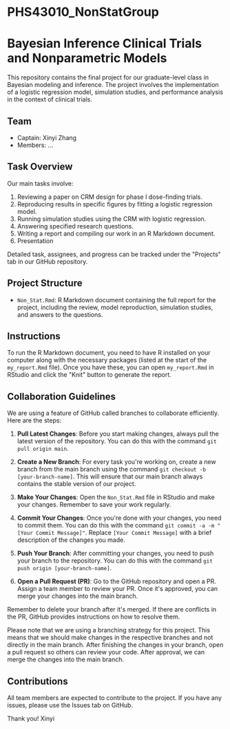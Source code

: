 # PHS43010_NonStatGroup
# Bayesian Inference Clinical Trials and Nonparametric Models

This repository contains the final project for our graduate-level class in Bayesian modeling and inference. The project involves the implementation of a logistic regression model, simulation studies, and performance analysis in the context of clinical trials.

## Team

- Captain: Xinyi Zhang
- Members: ...

## Task Overview
Our main tasks involve:

1. Reviewing a paper on CRM design for phase I dose-finding trials.
2. Reproducing results in specific figures by fitting a logistic regression model.
3. Running simulation studies using the CRM with logistic regression.
4. Answering specified research questions.
5. Writing a report and compiling our work in an R Markdown document.
6. Presentation

Detailed task, assignees, and progress can be tracked under the "Projects" tab in our GitHub repository.



## Project Structure

- `Non_Stat.Rmd`: R Markdown document containing the full report for the project, including the review, model reproduction, simulation studies, and answers to the questions.

## Instructions

To run the R Markdown document, you need to have R installed on your computer along with the necessary packages (listed at the start of the `my_report.Rmd` file). Once you have these, you can open `my_report.Rmd` in RStudio and click the "Knit" button to generate the report.

## Collaboration Guidelines

We are using a feature of GitHub called branches to collaborate efficiently. Here are the steps:

1. **Pull Latest Changes**: Before you start making changes, always pull the latest version of the repository. You can do this with the command `git pull origin main`.

2. **Create a New Branch**: For every task you're working on, create a new branch from the main branch using the command `git checkout -b [your-branch-name]`. This will ensure that our main branch always contains the stable version of our project.

3. **Make Your Changes**: Open the `Non_Stat.Rmd` file in RStudio and make your changes. Remember to save your work regularly.

4. **Commit Your Changes**: Once you're done with your changes, you need to commit them. You can do this with the command `git commit -a -m "[Your Commit Message]"`. Replace `[Your Commit Message]` with a brief description of the changes you made.

5. **Push Your Branch**: After committing your changes, you need to push your branch to the repository. You can do this with the command `git push origin [your-branch-name]`.

6. **Open a Pull Request (PR)**: Go to the GitHub repository and open a PR. Assign a team member to review your PR. Once it's approved, you can merge your changes into the main branch.

Remember to delete your branch after it's merged. If there are conflicts in the PR, GitHub provides instructions on how to resolve them.

Please note that we are using a branching strategy for this project. This means that we should make changes in the respective branches and not directly in the main branch. After finishing the changes in your branch, open a pull request so others can review your code. After approval, we can merge the changes into the main branch.



## Contributions

All team members are expected to contribute to the project. If you have any issues, please use the Issues tab on GitHub.

Thank you!
Xinyi
